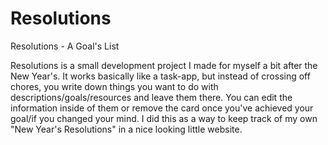 # Resolutions
Resolutions - A Goal's List

Resolutions is a small development project I made for myself a bit after the New Year's. 
It works basically like a task-app, but instead of crossing off chores, you write down things you want to do with descriptions/goals/resources and leave them there. 
You can edit the information inside of them or remove the card once you've achieved your goal/if you changed your mind. 
I did this as a way to keep track of my own "New Year's Resolutions" in a nice looking little website.
